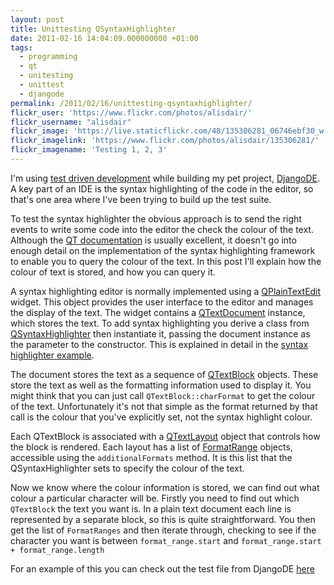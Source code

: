 ```yaml
---
layout: post
title: Unittesting QSyntaxHighlighter
date: 2011-02-16 14:04:09.000000000 +01:00
tags:
  - programming
  - qt
  - unitesting
  - unittest
  - djangode
permalink: /2011/02/16/unittesting-qsyntaxhighlighter/
flickr_user: 'https://www.flickr.com/photos/alisdair/'
flickr_username: "alisdair"
flickr_image: 'https://live.staticflickr.com/48/135306281_06746ebf30_w.jpg'
flickr_imagelink: 'https://www.flickr.com/photos/alisdair/135306281/'
flickr_imagename: 'Testing 1, 2, 3'
---
```

I'm using [test driven development](http://en.wikipedia.org/wiki/Test-driven_development) while
building my pet project, [DjangoDE](http://www.djangode.com). A key part of an IDE is the syntax
highlighting of the code in the editor, so that's one area where I've been trying to build up the test suite.

To test the syntax highlighter the obvious approach is to send the right events to write some code into the
editor the check the colour of the text. Although the [QT documentation](http://doc.qt.nokia.com/)
is usually excellent, it doesn't go into enough detail on the implementation of the syntax highlighting
framework to enable you to query the colour of the text. In this post I'll explain how the colour of text is
stored, and how you can query it.

A syntax highlighting editor is normally implemented using a
[QPlainTextEdit](http://doc.qt.nokia.com/qplaintextedit.html) widget. This object provides the user
interface to the editor and manages the display of the text. The widget contains a
[QTextDocument](http://doc.qt.nokia.com/qtextdocument.html) instance, which stores the text. To add
syntax highlighting you derive a class from
[QSyntaxHighlighter](http://doc.qt.nokia.com/qsyntaxhighlighter.html) then instantiate it, passing
the document instance as the parameter to the constructor. This is explained in detail in the
[syntax highlighter example](http://doc.qt.nokia.com/4.7/richtext-syntaxhighlighter.html).

The document stores the text as a sequence of [QTextBlock](http://doc.qt.nokia.com/qtextblock.html)
objects. These store the text as well as the formatting information used to display it. You might think that
you can just call `QTextBlock::charFormat` to get the colour of the text. Unfortunately it's not that
simple as the format returned by that call is the colour that you've explicitly set, not the syntax highlight
colour.
<!--more-->

Each QTextBlock is associated with a [QTextLayout](http://doc.qt.nokia.com/qtextlayout.html) object
that controls how the block is rendered. Each layout has a list of
[FormatRange](http://doc.qt.nokia.com/4.7/qtextlayout-formatrange.html) objects, accessible using
the `additionalFormats` method. It is this list that the QSyntaxHighlighter sets to specify the colour
of the text.

Now we know where the colour information is stored, we can find out what colour a particular character will
be. Firstly you need to find out which `QTextBlock` the text you want is. In a plain text document each
line is represented by a separate block, so this is quite straightforward. You then get the list of
`FormatRanges` and then iterate through, checking to see if the character you want is between
`format_range.start` and `format_range.start + format_range.length`

For an example of this you can check out the test file from DjangoDE [here](http://code.google.com/p/djangode/source/browse/trunk/djangode/tests/gui/highlighters/python.py)

